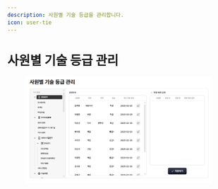 ```yaml
---
description: 사원별 기술 등급을 관리합니다.
icon: user-tie
---
```


# 사원별 기술 등급 관리

<figure><img src="../.gitbook/assets/image (1).png" alt=""><figcaption></figcaption></figure>


